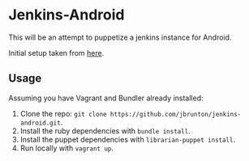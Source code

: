 # Jenkins-Android

This will be an attempt to puppetize a jenkins instance for Android.

Initial setup taken from [here](http://pivotallabs.com/spinning-useful-vms-quickly-vagrant-puppet-puppet-forge/).

## Usage

Assuming you have Vagrant and Bundler already installed:

1. Clone the repo: ```git clone https://github.com/jbrunton/jenkins-android.git```.
2. Install the ruby dependencies with ```bundle install```.
3. Install the puppet dependencies with ```librarian-puppet install```.
4. Run locally with ```vagrant up```.
